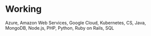 # Working
Azure, Amazon Web Services, Google Cloud, Kubernetes, CS, Java, MongoDB, Node.js, PHP, Python, Ruby on Rails, SQL
